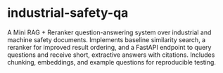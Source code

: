 # industrial-safety-qa
A Mini RAG + Reranker question-answering system over industrial and machine safety documents. Implements baseline similarity search, a reranker for improved result ordering, and a FastAPI endpoint to query questions and receive short, extractive answers with citations. Includes chunking, embeddings, and example questions for reproducible testing.


